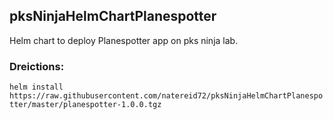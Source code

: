 ## pksNinjaHelmChartPlanespotter
Helm chart to deploy Planespotter app on pks ninja lab.

### Dreictions:
```helm install https://raw.githubusercontent.com/natereid72/pksNinjaHelmChartPlanespotter/master/planespotter-1.0.0.tgz```
